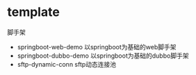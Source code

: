 # template
脚手架

- springboot-web-demo  以springboot为基础的web脚手架
- springboot-dubbo-demo  以springboot为基础的dubbo脚手架
- sftp-dynamic-conn sftp动态连接池
